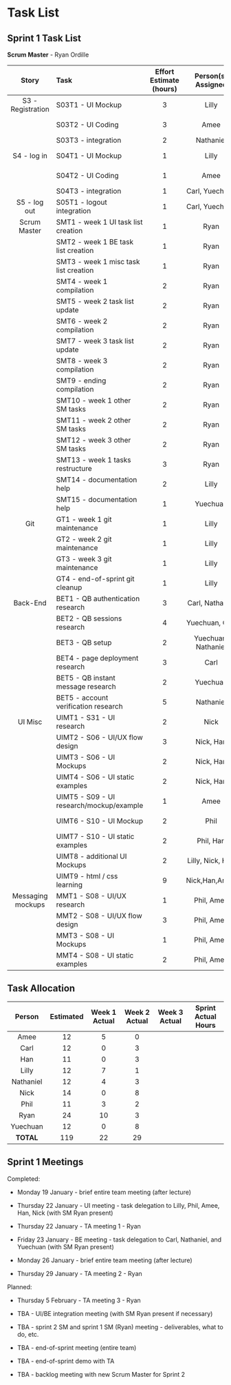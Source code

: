 # Task List
## Sprint 1 Task List

**Scrum Master** - Ryan Ordille

| Story             | Task                                      | Effort Estimate (hours) | Person(s) Assigned | Start Date | End Date | Actual Effort |
| :---------------: | :---------------------------------------- | :---------------------: | :----------------: | :--------: | :------: | :-----------: |
| S3 - Registration | S03T1 - UI Mockup                         | 3 | Lilly               | Jan 20 | Jan 22 | 3 |
|                   | S03T2 - UI Coding                         | 3 | Amee                | Jan 21 | Jan 23 | 3 |
|                   | S03T3 - integration                       | 2 | Nathaniel           | | | |
| S4 - log in       | S04T1 - UI Mockup                         | 1 | Lilly               | Jan 19 | Jan 19 | 1  |
|                   | S04T2 - UI Coding                         | 1 | Amee                | Jan 19 | Jan 19 | 1  |
|                   | S04T3 - integration                       | 1 | Carl, Yuechuan      | | | |
| S5 - log out      | S05T1 - logout integration                | 1 | Carl, Yuechuan      | | | |
| Scrum Master      | SMT1 - week 1 UI task list creation       | 1 | Ryan                | Jan 22 | Jan 22 | 1 |
|                   | SMT2 - week 1 BE task list creation       | 1 | Ryan                | Jan 22 | Jan 23 | 1 |
|                   | SMT3 - week 1 misc task list creation     | 1 | Ryan                | Jan 22 | Jan 23 | 2 |
|                   | SMT4 - week 1 compilation                 | 2 | Ryan                | Jan 24 | Jan 25 | 2 |
|                   | SMT5 - week 2 task list update            | 2 | Ryan                | Jan 26 | Feb 01 | 1 |
|                   | SMT6 - week 2 compilation                 | 2 | Ryan                | Feb 01 | Feb 01 | 1 |
|                   | SMT7 - week 3 task list update            | 2 | Ryan                | Feb 02 | | |
|                   | SMT8 - week 3 compilation                 | 2 | Ryan                | | | |
|                   | SMT9 - ending compilation                 | 2 | Ryan                | | | |
|                   | SMT10 - week 1 other SM tasks             | 2 | Ryan                | Jan 19 | Jan 24 | 2 |
|                   | SMT11 - week 2 other SM tasks             | 2 | Ryan                | Jan 26 | Feb 01 | 1 |
|                   | SMT12 - week 3 other SM tasks             | 2 | Ryan                | Feb 02 | | |
|                   | SMT13 - week 1 tasks restructure          | 3 | Ryan                | Jan 22 | Jan 23 | 2 |
|                   | SMT14 - documentation help                | 2 | Lilly               | Jan 19 | Jan 24 | 2 |
|                   | SMT15 - documentation help                | 1 | Yuechuan            | Jan 19 | | |
| Git               | GT1 - week 1 git maintenance              | 1 | Lilly               | Jan 19 | Jan 24 | 1 |
|                   | GT2 - week 2 git maintenance              | 1 | Lilly               | Jan 26 | Jan 30 | 1 |
|                   | GT3 - week 3 git maintenance              | 1 | Lilly               | Feb 02 | | |
|                   | GT4 - end-of-sprint git cleanup           | 1 | Lilly               | | | |
| Back-End          | BET1 - QB authentication research         | 3 | Carl, Nathaniel     | Jan 27 | Jan 27  | 3 |
|                   | BET2 - QB sessions research               | 4 | Yuechuan, Carl      | Feb 03 | Feb 03 | 4 |
|                   | BET3 - QB setup                           | 2 | Yuechuan, Nathaniel | Jan 27 | Feb 02 | 2 |
|                   | BET4 - page deployment research           | 3 | Carl                | | | |
|                   | BET5 - QB instant message research        | 2 | Yuechuan            | Feb 03| Feb 03 | 2 |
|                   | BET5 - account verification research      | 5 | Nathaniel           | Jan 27 | | |
| UI Misc           | UIMT1 - S31 - UI research                 | 2 | Nick                | Jan 25 | Jan 26 | 2 |
|                   | UIMT2 - S06 - UI/UX flow design           | 3 | Nick, Han           | Jan 25 | Jan 26 | 1 |
|                   | UIMT3 - S06 - UI Mockups                  | 2 | Nick, Han           | Jan 25 | Jan 26 | 2 |
|                   | UIMT4 - S06 - UI static examples          | 2 | Nick, Han           | Jan 28 | | |
|                   | UIMT5 - S09 - UI research/mockup/example  | 1 | Amee                | Jan 22 | Jan 22 | 1 |
|                   | UIMT6 - S10 - UI Mockup                   | 2 | Phil                | Jan 29 | | 1 |
|                   | UIMT7 - S10 - UI static examples          | 2 | Phil, Han           | Jan 28 | | |
|                   | UIMT8 - additional UI Mockups             | 2 | Lilly, Nick, Han    | | | |
|                   | UIMT9 - html / css learning               | 9 | Nick,Han,Amee       | Jan 31 |  | 3 |
| Messaging mockups | MMT1 - S08 - UI/UX research               | 1 | Phil, Amee          | Feb 02 | Feb 02 | 2 |
|                   | MMT2 - S08 - UI/UX flow design            | 3 | Phil, Amee          | Feb 02 | Feb 02 | 4 |
|                   | MMT3 - S08 - UI Mockups                   | 1 | Phil, Amee          | | | |
|                   | MMT4 - S08 - UI static examples           | 2 | Phil, Amee          | Feb 02 | Feb 03 | 7 |

## Task Allocation

| Person    | Estimated | Week 1 Actual | Week 2 Actual  | Week 3 Actual | Sprint Actual Hours |
| :-------: | :-------: | :-----------: | :------------: | :-----------: | :-----------------: |
| Amee      | 12        | 5             | 0              |
| Carl      | 12        | 0             | 3              |
| Han       | 11        | 0             | 3              |
| Lilly     | 12        | 7             | 1              |
| Nathaniel | 12        | 4             | 3              |
| Nick      | 14        | 0             | 8              |
| Phil      | 11        | 3             | 2              |
| Ryan      | 24        | 10            | 3              |
| Yuechuan  | 12        | 0             | 8              |
| **TOTAL** | 119       | 22            | 29             |


## Sprint 1 Meetings

Completed:

* Monday 19 January - brief entire team meeting (after lecture)

* Thursday 22 January - UI meeting - task delegation to Lilly, Phil, Amee, Han, Nick (with SM Ryan present)

* Thursday 22 January - TA meeting 1 - Ryan

* Friday 23 January - BE meeting - task delegation to Carl, Nathaniel, and Yuechuan (with SM Ryan present)

* Monday 26 January - brief entire team meeting (after lecture)

* Thursday 29 January - TA meeting 2 - Ryan

Planned:

* Thursday 5 February - TA meeting 3 - Ryan

* TBA - UI/BE integration meeting (with SM Ryan present if necessary)

* TBA - sprint 2 SM and sprint 1 SM (Ryan) meeting - deliverables, what to do, etc.

* TBA - end-of-sprint meeting (entire team)

* TBA - end-of-sprint demo with TA

* TBA - backlog meeting with new Scrum Master for Sprint 2

